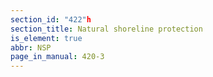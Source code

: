 ```yaml
---
section_id: "422"h
section_title: Natural shoreline protection
is_element: true
abbr: NSP
page_in_manual: 420-3
---
```

